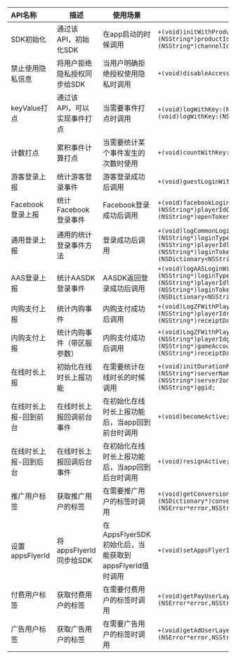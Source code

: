 |API名称|描述|使用场景|API|
|:--------------|--------------------|-----------------|-------------------|
|SDK初始化|通过该API，初始化SDK|在app启动的时候调用|`+(void)initWithProductId:(NSString*)productIdChannelId:(NSString*)channelIdAppID:(NSString*)appId;`|
|禁止使用隐私信息|将用户拒绝隐私授权同步给SDK|当用户明确拒绝授权使用隐私时调用|`+(void)disableAccessPrivacyInformation;`|
|keyValue打点|通过该API，可以实现事件打点|当需要事件打点时调用|`+(void)logWithKey:(NSString*)keyvalue:(id)value;+(void)logWithKey:(NSString*)keyvalue:(id)value;`|
|计数打点|累积事件计算打点|当需要统计某个事件发生的次数时使用|`+(void)countWithKey:(NSString*)key;`|
|游客登录上报|统计游客登录事件|游客登录成功后调用|`+(void)guestLoginWithGameId:(NSString*)playerId;`|
|Facebook登录上报|统计Facebook登录事件|Facebook登录成功后调用|`+(void)facebookLoginWithGameId:(NSString*)playerIdOpenId:(NSString*)openIdOpenToken:(NSString*)openToken;`|
|通用登录上报|通用的统计登录事件方法|登录成功后调用|`+(void)logCommonLoginWithType:(NSString*)loginTypeplayerId:(NSString*)playerIdloginToken:(NSString*)loginTokenextension:(NSDictionary<NSString*,NSString*>*)extension;`|
|AAS登录上报|统计AASDK登录事件|AASDK返回登录成功后调用|`+(void)logAASLoginWithType:(NSString*)loginTypeplayerId:(NSString*)playerIdloginToken:(NSString*)loginTokenggid:(NSString*)ggidextension:(NSDictionary<NSString*,NSString*>*)extension;`|
|内购支付上报|统计内购事件|内购支付成功后调用|`+(void)LogZFWithPlayerId:(NSString*)playerIdreceiptDataString:(NSString*)receiptDataString;`|
|内购支付上报|统计内购事件（带区服参数）|内购支付成功后调用|`+(void)LogZFWithPlayerId:(NSString*)playerIdgameAccountServer:(NSString*)gameAccountServerreceiptDataString:(NSString*)receiptDataString;`|
|在线时长上报|初始化在线时长上报功能|在需要统计在线时长的时候调用|`+(void)initDurationReportWithServerName:(NSString*)serverNameserverZone:(NSString*)serverZoneuid:(NSString*)uidggid:(NSString*)ggid;`|
|在线时长上报-回到前台|在线时长上报回调前台事件|在初始化在线时长上报功能后，当app回到前台时调用|`+(void)becomeActive;`|
|在线时长上报-回到后台|在线时长上报回调后台事件|在初始化在线时长上报功能后，当app回到后台时调用|`+(void)resignActive;`|
|推广用户标签|获取推广用户的标签|在需要推广用户的标签时调用|`+(void)getConversionData:(NSDictionary*)conversionInfocompletion:(void(^)(NSError*error,NSString*campaign))completionBlock;`|
|设置appsFlyerId|将appsFlyerId同步给SDK|在AppsFlyerSDK初始化后，当能获取到appsFlyerId值时调用|`+(void)setAppsFlyerId:(NSString*)appsFlyerId;`|
|付费用户标签|获取付费用户的标签|在需要付费用户的标签时调用|`+(void)getPayUserLayerWithCmpletion:(void(^)(NSError*error,NSString*payUserLayer))completionBlock;`|
|广告用户标签|获取广告用户的标签|在需要广告用户的标签时调用|`+(void)getAdUserLayerWithCmpletion:(void(^)(NSError*error,NSString*adUserLayer))completionBlock;`|